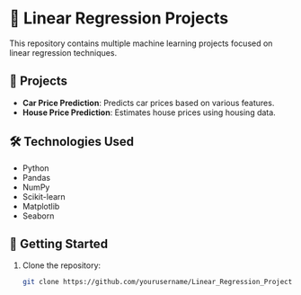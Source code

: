 # 🧠 Linear Regression Projects

This repository contains multiple machine learning projects focused on linear regression techniques.

## 📁 Projects

- **Car Price Prediction**: Predicts car prices based on various features.
- **House Price Prediction**: Estimates house prices using housing data.

## 🛠️ Technologies Used

- Python
- Pandas
- NumPy
- Scikit-learn
- Matplotlib
- Seaborn

## 🚀 Getting Started

1. Clone the repository:
   ```bash
   git clone https://github.com/yourusername/Linear_Regression_Projects.git
